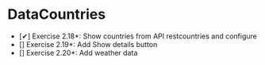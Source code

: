 # DataCountries

  - [✔] Exercise 2.18*: Show countries from API restcountries and configure
  - [] Exercise 2.19*: Add Show details button
  - [] Exercise 2.20*: Add weather data